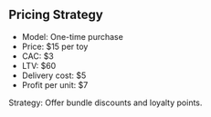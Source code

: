 ## Pricing Strategy

- Model: One-time purchase
- Price: $15 per toy
- CAC: $3
- LTV: $60
- Delivery cost: $5
- Profit per unit: $7

Strategy: Offer bundle discounts and loyalty points.

